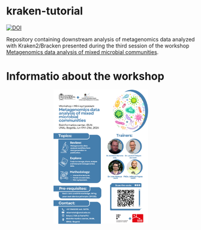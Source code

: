# kraken-tutorial

[![DOI](https://zenodo.org/badge/DOI/10.5281/zenodo.12581961.svg)](https://doi.org/10.5281/zenodo.12581961)

Repository containing downstream analysis of metagenomics data analyzed with Kraken2/Bracken presented during the third session of the workshop [Metagenomics data analysis of mixed microbial communities](http://bioinf.ibun.unal.edu.co/cursos/Metagenomics2024/).

# Informatio about the workshop

<p align="center">
    <img src="assets/Workshop UNAL.png" alt="BIgMAG workflow overview" width="50%">
</p>
